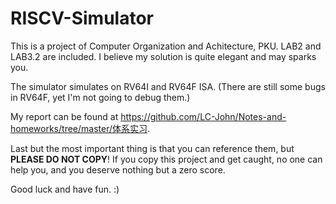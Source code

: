 # RISCV-Simulator

This is a project of Computer Organization and Achitecture, PKU. LAB2 and LAB3.2 are included. I believe my solution is quite elegant and may sparks you.

The simulator simulates on RV64I and RV64F ISA. (There are still some bugs in RV64F, yet I'm not going to debug them.)

My report can be found at https://github.com/LC-John/Notes-and-homeworks/tree/master/体系实习.

Last but the most important thing is that you can reference them, but **PLEASE DO NOT COPY**! If you copy this project and get caught, no one can help you, and you deserve nothing but a zero score. 

Good luck and have fun. :)
